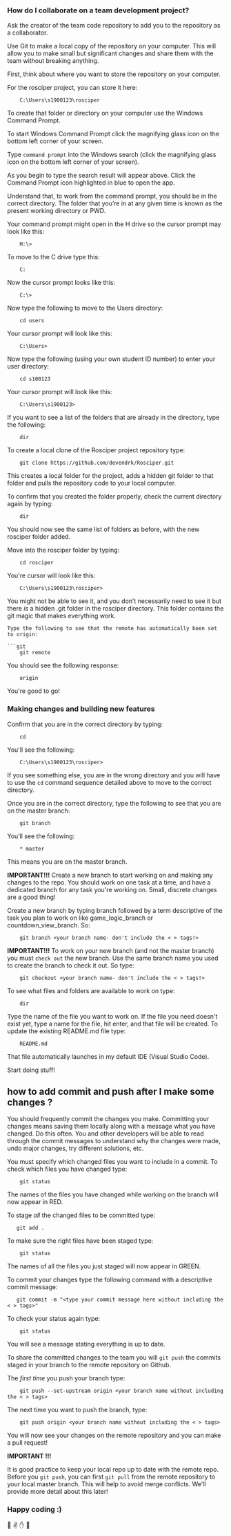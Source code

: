 ### How do I collaborate on a team development project?


Ask the creator of the team code repository to add you to the repository as a collaborator. 

Use Git to make a local copy of the repository on your computer. This will allow you to make small but significant changes and share them with the team without breaking anything. 

First, think about where you want to store the repository on your computer.

For the rosciper project, you can store it here:

```git
    C:\Users\s1900123\rosciper
```

To create that folder or directory on your computer use the Windows Command Prompt.

To start Windows Command Prompt click the magnifying glass icon on the bottom left corner of your screen.

Type `command prompt` into the Windows search (click the magnifying glass icon on the bottom left corner of your screen).

As you begin to type the search result will appear above.  Click the Command Prompt icon highlighted in blue to open the app. 

Understand that, to work from the command prompt, you should be in the correct directory. The folder that you’re in at any given time is known as the present working directory or PWD.

Your command prompt might open in the H drive so the cursor prompt may look like this:

```git
    H:\>
```

To move to the C drive type this:

```git
    C:
```

Now the cursor prompt looks like this:

```git
    C:\>
```

Now type the following to move to the Users directory:

```git
    cd users
```

Your cursor prompt will look like this:

```git
    C:\Users>
```

Now type the following (using your own student ID number) to enter your user directory:

```git
    cd s100123
```

Your cursor prompt will look like this:

```git
    C:\Users\s1900123>
```

If you want to see a list of the folders that are already in the directory, type the following:

```git
    dir
```

To create a local clone of the Rosciper project repository type:

```git
    git clone https://github.com/devendrk/Rosciper.git
```

This creates a local folder for the project, adds a hidden git folder to that folder and pulls the repository code to your local computer. 

To confirm that you created the folder properly, check the current directory again by typing:

```git
    dir
```

You should now see the same list of folders as before, with the new rosciper folder added.

Move into the rosciper folder by typing:


```git
    cd rosciper
```

You're cursor will look like this:

```git
    C:\Users\s1900123\rosciper>
```

You might not be able to see it, and you don’t necessarily need to see it but there *is* a hidden .git folder in the rosciper directory. This folder contains the git magic that makes everything work. 

```
Type the following to see that the remote has automatically been set to origin:

```git
    git remote
```

You should see the following response:

```git
    origin
```

You're good to go!


### Making changes and building new features


Confirm that you are in the correct directory by typing:

```git
    cd
```

You'll see the following:

```git
    C:\Users\s1900123\rosciper>
```

If you see something else, you are in the wrong directory and you will have to use the `cd` command sequence detailed above to move to the correct directory.

Once you are in the correct directory, type the following to see that you are on the master branch:

```git
    git branch
```

You’ll see the following:

```git
    * master
```
This means you are on the master branch. 

**IMPORTANT!!!** Create a new branch to start working on and making any changes to the repo. You should work on one task at a time, and have a dedicated branch for any task you're working on. Small, discrete changes are a good thing!

Create a new branch by typing branch followed by a term descriptive of the task you plan to work on like game_logic_branch or countdown_view_branch. So:

```git
    git branch <your branch name- don't include the < > tags!>
```

**IMPORTANT!!!** To work on your new branch (and not the master branch) you must `check out` the new branch. Use the same branch name you used to create the branch to check it out. So type:

```git
    git checkout <your branch name- don't include the < > tags!>
```

To see what files and folders are available to work on type:

```git
    dir
```

Type the name of the file you want to work on. If the file you need doesn't exist yet, type a name for the file, hit enter, and that file will be created. To update the existing README.md file type:

```git
    README.md
```
That file automatically launches in my default IDE (Visual Studio Code).

Start doing stuff!


## how to add commit and push after I make some changes ?

You should frequently commit the changes you make. Committing your changes means saving them locally along with a message what you have changed. Do this often. You and other developers will be able to read through the commit messages to understand why the changes were made, undo major changes, try different solutions, etc. 

You must specify which changed files you want to include in a commit. To check which files you have changed type:

```git
    git status
```

The names of the files you have changed while working on the branch will now appear in RED.

To stage *all* the changed files to be committed type:

```git
   git add .
```

To make sure the right files have been staged type:

```git
    git status
```

The names of all the files you just staged will now appear in GREEN.

To commit your changes type the following command with a descriptive commit message:
   
```git
   git commit -m "<type your commit message here without including the < > tags>"
```

To check your status again type:

```git
    git status
```

You will see a message stating everything is up to date. 

To share the committed changes to the team you will `git push` the commits staged in your branch to the remote repository on Github.

The *first time* you push your branch type:

```git
    git push --set-upstream origin <your branch name without including the < > tags>
```

The next time you want to push the branch, type:

```git
    git push origin <your branch name without including the < > tags>
```

You will now see your changes on the remote repository and you can make a pull request!

**IMPORTANT !!!**

It is good practice to keep your local repo up to date with the remote repo. Before you `git push`, you can first `git pull` from the remote repository to your local master branch. This will help to avoid merge conflicts. We'll provide more detail about this later!

### Happy coding :)

:facepunch: :v: :hand: :fu: